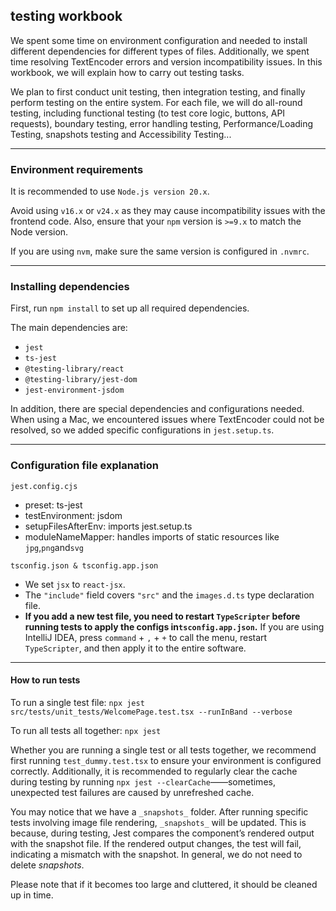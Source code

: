 
## testing workbook


We spent some time on environment configuration and needed to install different dependencies for different types of files.
Additionally, we spent time resolving TextEncoder errors and version incompatibility issues.
In this workbook, we will explain how to carry out testing tasks.

We plan to first conduct unit testing, then integration testing, and finally perform testing on the entire system. 
For each file, we will do all-round testing, including functional testing (to test core logic, buttons, API requests), boundary testing,
error handling testing, Performance/Loading Testing, snapshots testing and Accessibility Testing...


---
### Environment requirements
It is recommended to use `Node.js version 20.x`. 

Avoid using `v16.x` or `v24.x` as they may cause incompatibility issues with the frontend code.
Also, ensure that your `npm` version is `>=9.x` to match the Node version.


If you are using `nvm`, make sure the same version is configured in `.nvmrc`.


---


### Installing dependencies

First, run `npm install` to set up all required dependencies.

The main dependencies are:
- `jest`
- `ts-jest`
- `@testing-library/react`
- `@testing-library/jest-dom`
- `jest-environment-jsdom`

In addition, there are special dependencies and configurations needed.
When using a Mac, we encountered issues where TextEncoder could not be resolved, so we added specific configurations in `jest.setup.ts`.

---

### Configuration file explanation

`jest.config.cjs`
- preset: ts-jest
- testEnvironment: jsdom
- setupFilesAfterEnv: imports jest.setup.ts
- moduleNameMapper: handles imports of static resources like `jpg`,`png`and`svg`


`tsconfig.json & tsconfig.app.json`
- We set `jsx` to `react-jsx`.
- The `"include"` field covers `"src"` and the `images.d.ts` type declaration file.
- **If you add a new test file, you need to restart `TypeScripter` before running tests to apply the configs in`tsconfig.app.json`.**
  If you are using IntelliJ IDEA, press `command` + `,` + `+` to call the menu, restart `TypeScripter`, and then apply it to the entire software.



---


#### How to run tests


To run a single test file:
`npx jest src/tests/unit_tests/WelcomePage.test.tsx --runInBand --verbose`


To run all tests all together:
`npx jest`

Whether you are running a single test or all tests together, we recommend first running `test_dummy.test.tsx` to ensure your environment is configured correctly.
Additionally, it is recommended to regularly clear the cache during testing by running `npx jest --clearCache`——sometimes, unexpected test failures are caused by unrefreshed cache.


You may notice that we have a `_snapshots_` folder. After running specific tests involving image file rendering, `_snapshots_` will be updated.
This is because, during testing, Jest compares the component’s rendered output with the snapshot file. If the rendered output changes, the test will fail, indicating a mismatch with the snapshot.
In general, we do not need to delete _snapshots_.

Please note that if it becomes too large and cluttered, it should be cleaned up in time.



